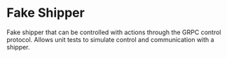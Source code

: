 # Fake Shipper

Fake shipper that can be controlled with actions through the GRPC control protocol. Allows unit tests to simulate control and communication with a shipper.
